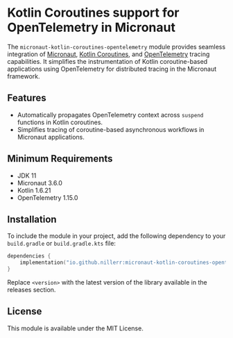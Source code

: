 # Kotlin Coroutines support for OpenTelemetry in Micronaut

The `micronaut-kotlin-coroutines-opentelemetry` module provides seamless integration
of [Micronaut](https://micronaut.io/), [Kotlin Coroutines](https://kotlinlang.org/docs/coroutines-overview.html),
and [OpenTelemetry](https://opentelemetry.io/) tracing capabilities. It simplifies the instrumentation of Kotlin
coroutine-based applications using OpenTelemetry for distributed tracing in the Micronaut framework.

## Features

- Automatically propagates OpenTelemetry context across `suspend` functions in Kotlin coroutines.
- Simplifies tracing of coroutine-based asynchronous workflows in Micronaut applications.

## Minimum Requirements

- JDK 11
- Micronaut 3.6.0
- Kotlin 1.6.21
- OpenTelemetry 1.15.0

## Installation

To include the module in your project, add the following dependency to your `build.gradle` or `build.gradle.kts` file:

```kotlin
dependencies {
    implementation("io.github.nillerr:micronaut-kotlin-coroutines-opentelemetry:<version>")
}
```

Replace `<version>` with the latest version of the library available in the releases section.

## License

This module is available under the MIT License.
